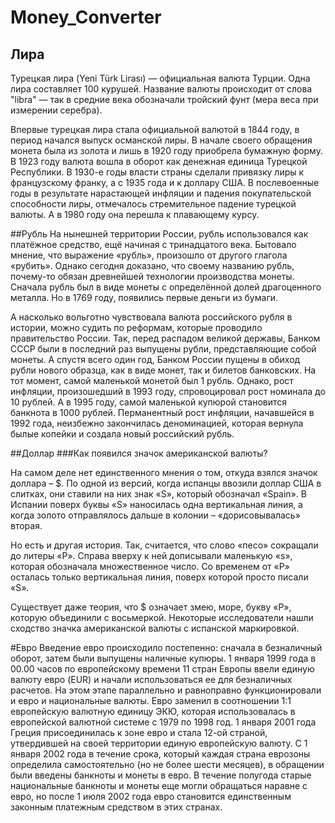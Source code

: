 # Money_Converter
 ## Лира
Турецкая лира (Yeni Türk Lirası) — официальная валюта Турции. Одна лира составляет 100 курушей. Название 
валюты происходит от слова "libra" — так в средние 
века обозначали тройский фунт (мера веса при измерении серебра).

Впервые турецкая лира стала официальной валютой в 1844 году, в 
период начался выпуск османской лиры. В начале своего обращения монета
была из золота и лишь в 1920 году приобрела бумажную форму. В 1923 году
валюта вошла в оборот как денежная единица Турецкой Республики. В 1930-е
годы власти страны сделали привязку лиры к французскому франку, а с 1935
года и к доллару США. В послевоенные годы в результате нарастающей
инфляции и падения покупательской способности лиры, отмечалось
стремительное падение турецкой валюты. А в 1980 году она перешла к плавающему курсу.

##Рубль
На нынешней территории России, рубль использовался как платёжное средство, ещё начиная с тринадцатого века. Бытовало
мнение, что выражение «рубль», произошло от другого глагола «рубить». Однако сегодня доказано, что своему названию 
рубль, почему-то обязан древнейшей технологии производства монеты. Сначала рубль был в виде монеты с определённой долей 
драгоценного металла. Но в 1769 году, появились первые деньги из бумаги.

А насколько вольготно чувствовала валюта российского рубля в истории, можно судить по реформам, которые проводило 
правительство России. Так, перед распадом великой державы, Банком СССР были в последний раз выпущены рубли, 
представляющие собой монеты. А спустя всего один год, Банком России пущены в обиход рубли нового образца, как в виде 
монет, так и билетов банковских. На тот момент, самой маленькой монетой был 1 рубль. Однако, рост инфляции, произошедший
в 1993 году, спровоцировал рост номинала до 10 рублей. А в 1995 году, самой маленькой купюрой становится банкнота в 1000
рублей. Перманентный рост инфляции, начавшейся в 1992 года, неизбежно закончилась деноминацией, которая вернула былые 
копейки и создала новый российский рубль.

##Доллар
###Как появился значок американской валюты?

На самом деле нет единственного мнения о том, откуда взялся значок доллара – $. По одной из версий, когда испанцы 
ввозили доллар США в слитках, они ставили на них знак «S», который обозначал «Spain». В Испании поверх буквы «S» 
наносилась одна вертикальная линия, а когда золото отправлялось дальше в колонии – «дорисовывалась» вторая.

Но есть и другая история. Так, считается, что слово «песо» сокращали до литеры «Р». Справа вверху к ней дописывали 
маленькую «s», которая обозначала множественное число. Со временем от «Р» осталась только вертикальная линия, поверх 
которой просто писали «S».

Существует даже теория, что $ означает змею, море, букву «Р», которую объединили с восьмеркой. Некоторые исследователи 
нашли сходство значка американской валюты с испанской маркировкой.

#Евро
Введение евро происходило постепенно: сначала в безналичный оборот, затем были выпущены наличные купюры.
1 января 1999 года в 00.00 часов по европейскому времени 11 стран Европы ввели единую валюту евро (EUR) и начали
использоваться ее для безналичных расчетов. На этом этапе параллельно и равноправно функционировали и евро и 
национальные валюты. Евро заменил в соотношении 1:1 европейскую валютную единицу ЭКЮ, которая использовалась в 
европейской валютной системе с 1979 по 1998 год.
1 января 2001 года Греция присоединилась к зоне евро и стала 12-ой страной, утвердившей на своей территории единую 
европейскую валюту.
С 1 января 2002 года в течение срока, который каждая страна еврозоны определила самостоятельно (но не более шести 
месяцев), в обращении были введены банкноты и монеты в евро. В течение полугода старые национальные банкноты и монеты 
еще могли обращаться наравне с евро, но после 1 июля 2002 года евро становится единственным законным платежным средством
в этих странах.